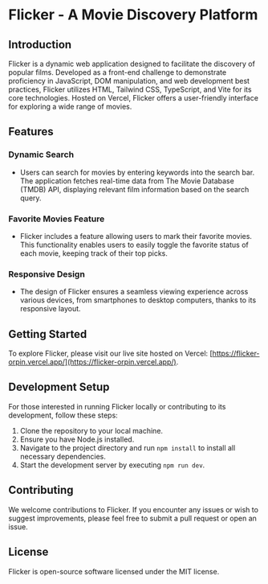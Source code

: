 # Flicker - A Movie Discovery Platform


## Introduction

Flicker is a dynamic web application designed to facilitate the discovery of popular films. Developed as a front-end challenge to demonstrate proficiency in JavaScript, DOM manipulation, and web development best practices, Flicker utilizes HTML, Tailwind CSS, TypeScript, and Vite for its core technologies. Hosted on Vercel, Flicker offers a user-friendly interface for exploring a wide range of movies.

## Features

### Dynamic Search

- Users can search for movies by entering keywords into the search bar. The application fetches real-time data from The Movie Database (TMDB) API, displaying relevant film information based on the search query.

### Favorite Movies Feature

- Flicker includes a feature allowing users to mark their favorite movies. This functionality enables users to easily toggle the favorite status of each movie, keeping track of their top picks.

### Responsive Design

- The design of Flicker ensures a seamless viewing experience across various devices, from smartphones to desktop computers, thanks to its responsive layout.

## Getting Started

To explore Flicker, please visit our live site hosted on Vercel: [https://flicker-orpin.vercel.app/](https://flicker-orpin.vercel.app/).

## Development Setup

For those interested in running Flicker locally or contributing to its development, follow these steps:

1. Clone the repository to your local machine.
2. Ensure you have Node.js installed.
3. Navigate to the project directory and run `npm install` to install all necessary dependencies.
4. Start the development server by executing `npm run dev`.

## Contributing

We welcome contributions to Flicker. If you encounter any issues or wish to suggest improvements, please feel free to submit a pull request or open an issue.

## License

Flicker is open-source software licensed under the MIT license.
